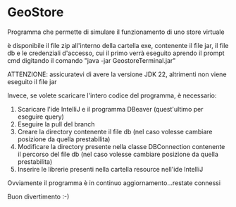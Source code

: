 # GeoStore
Programma che permette di simulare il funzionamento di uno store virtuale

è disponibile il file zip all'interno della cartella exe, contenente il file jar, il file db e le credenziali d'accesso, cui il primo verrà eseguito aprendo il prompt cmd digitando il comando "java -jar GeostoreTerminal.jar"

ATTENZIONE: assicuratevi di avere la versione JDK 22, altrimenti non viene eseguito il file jar

Invece, se volete scaricare l'intero codice del programma, è necessario:

1. Scaricare l'ide IntelliJ e il programma DBeaver (quest'ultimo per eseguire query)
2. Eseguire la pull del branch
3. Creare la directory contenente il file db (nel caso volesse cambiare posizione da quella prestabilita)
4. Modificare la directory presente nella classe DBConnection contenente il percorso del file db (nel caso volesse cambiare posizione da quella prestabilita)
5. Inserire le librerie presenti nella cartella resource nell'ide IntelliJ

Ovviamente il programma è in continuo aggiornamento...restate connessi

Buon divertimento :-)
